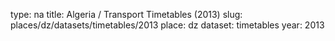 type: na
title: Algeria / Transport Timetables (2013)
slug: places/dz/datasets/timetables/2013
place: dz
dataset: timetables
year: 2013
